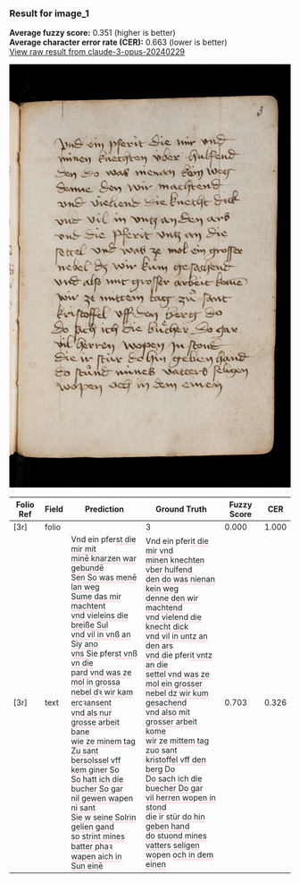 ### Result for image_1
**Average fuzzy score:** 0.351 (higher is better)<br>**Average character error rate (CER):** 0.663 (lower is better)<br>[View raw result from claude-3-opus-20240229](https://github.com/RISE-UNIBAS/humanities_data_benchmark/blob/main/results/2025-10-24/T0289/request_T0289_image_1.json)

<img src="https://github.com/RISE-UNIBAS/humanities_data_benchmark/blob/main/benchmarks/medieval_manuscripts/images/image_1.jpg?raw=true" alt="image_1" width="800px">

<style>
.diff { text-decoration: underline; text-decoration-color: #ffcccc; text-decoration-style: wavy; }
</style>

| Folio Ref | Field | Prediction | Ground Truth | Fuzzy Score | CER |
|-----------|-------|------------|--------------|-------------|-----|
| [3r] | folio |  | <span class="diff">3</span> | 0.000 | 1.000 |
| [3r] | text | Vnd ein pfer<span class="diff">st die mir mit<br>minē knarzen war gebundē<br>Sen So was menē lan weg<br>Sume das mir machtent<br>vnd vieleins die breiße Sul<br>vnd vil in vnß an Siy ano<br>vns S</span>ie pfer<span class="diff">st vnß vn die<br></span>p<span class="diff">ard vnd was ze mol in grossa<br>nebel dꝛ wir kam ercꝛansent<br>vnd als nur grosse arbeit bane<br>wie ze minem tag Zu sant<br>bersolssel vff kem giner So<br>So hatt ich die bucher So gar<br>nil gewen wa</span>pen <span class="diff">ni sant<br>Sie w seine Solrin gelien gand<br>so strint mines batter phaꝛ<br>wapen aich in Sun einē</span> | Vnd ein pfer<span class="diff">it die mir vnd<br> minen knechten vber hulfend<br> den do was nienan kein weg<br> denne den wir machtend<br> vnd vielend die knecht dick<br> vnd vil in untz an den ars<br> vnd d</span>ie pfer<span class="diff">it vntz an die <br> settel vnd was ze mol ein grosser<br> nebel dz wir kum gesachend<br> vnd also mit grosser arbeit kome<br> wir ze mittem tag zuo sant<br> kristoffel vff den berg Do<br> Do sach ich die buecher Do gar<br> vil herren wo</span>p<span class="diff">en in stond<br> die ir stür do hin geben hand<br> do stuond mines vatters seligen<br> wo</span>pen <span class="diff">och in dem einen</span> | 0.703 | 0.326 |
